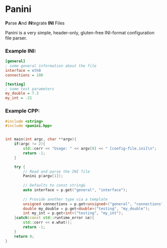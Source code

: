 # Panini

**P**arse **A**nd i**N**tegrate  **INI** Files

Panini is a very simple, header-only, gluten-free INI-format configuration file parser.


### Example INI:
```ini
[general]
; some general information about the file
interface = eth0
connections = 100

[testing]
; some test parameters
my_double = 7.3
my_int = -21
```

### Example CPP:

```cpp
#include <string>
#include <panini.hpp>


int main(int argc, char **argv){
    if(argc != 2){
        std::cerr << "Usage: " << argv[0] << " [config-file.ini]\n";
        return -1;
    }

    try {
	    // Read and parse the INI file
        Panini p(argv[1]);
		
		// Defaults to const string&
        auto interface = p.get("general", "interface");
		
		// Provide another type via a template
        unsigned connections = p.get<unsigned>("general", "connections");
        double my_double = p.get<double>("testing", "my_double");
        int my_int = p.get<int>("testing", "my_int");
    }catch(const std::runtime_error &e){
        std::cerr << e.what();
        return -1;
    }
    return 0;
}
```
